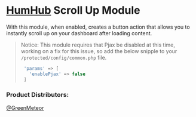# [HumHub](https://www.humhub.org/en) Scroll Up Module

With this module, when enabled, creates a button action that allows you to instantly scroll up on your dashboard after loading content.

> Notice: This module requires that Pjax be disabled at this time, working on a fix for this issue, so add the below snipple to your `/protected/config/common.php` file.
> ```php
>  'params' => [
>    'enablePjax' => false
>  ]
> ```
### **Product Distributors:**

[@GreenMeteor](https://github.com/GreenMeteor)

